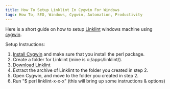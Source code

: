 ```yaml
---
title: How To Setup Linklint In Cygwin For Windows
tags: How To, SEO, Windows, Cygwin, Automation, Productivity
---
```

Here is a short guide on how to setup <a title="Linklint" rel="external" rev="vote-for" target="_blank" href="http://www.linklint.org/">Linklint</a> windows machine using <a title="Wikipedia: Cygwin" rel="external nofollow" rev="vote-for" target="_blank" href="http://en.wikipedia.org/wiki/Cygwin">cygwin</a>.</p>

Setup Instructions:

1. [Install Cygwin](https://github.com/nlongstaff/erikvold-com.github.com/blob/master/2008-12-19-how-to-install-cygwin-for-windows.md) and make sure that you install the perl package.
1. Create a folder for Linklint (mine is c:/apps/linklint/).
1. [Download Linklint](http://www.linklint.org/download.html)
1. Extract the archive of Linklint to the folder you created in step 2.
1. Open Cygwin, and move to the folder you created in step 2.
1. Run "$ perl linklint-x-x-x" (this will bring up some instructions &amp; options)
